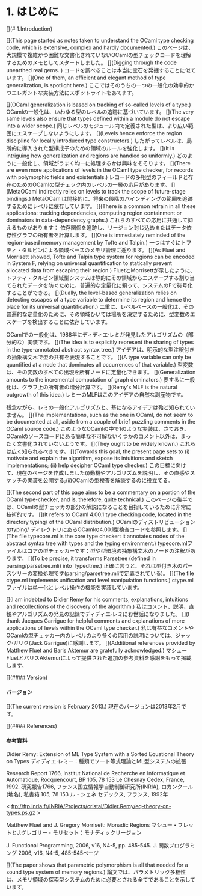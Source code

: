 
# 1. はじめに

[](# 1.Introduction)

[](This page started as notes taken to understand the OCaml type checking code, which is extensive, complex and hardly documented.)
このページは、大規模で複雑かつ困難な文書化されていないOCamlの型チェックコードを理解するためのメモとしてスタートしました。
[](Digging through the code unearthed real gems. )
コー​​ドを調べることは本当に宝石を発掘することに似ています。
[](One of them, an efficient and elegant method of type generalization, is spotlight here.)
ここではそのうちの一つの一般化の効率的かつエレガントな実装方法にスポットライトをあてます。

[](OCaml generalization is based on tracking of so-called levels of a type.)
OCamlの一般化は、いわゆる型のレベルの追跡に基づいています。
[](The very same levels also ensure that types defined within a module do not escape into a wider scope.)
同じレベルのモジュール内で定義された型は、より広い範囲にエスケープしないようにします。
[](Levels hence enforce the region discipline for locally introduced type constructors.)
したがってレベルは、局所的に導入された型構成子のための領域のルールを強化します。
[](It is intriguing how generalization and regions are handled so uniformly.)
どのように一般化し、領域がうまく均一に処理するかは興味をそそります。
[](There are even more applications of levels in the OCaml type checker, for records with polymorphic fields and existentials.)
レコードの多相型のフィールドと存在のためのOCamlの型チェック内のレベルの一層の応用があります。
[](MetaOCaml indirectly relies on levels to track the scope of future-stage bindings.)
MetaOCamlは間接的に、将来の段階のバインディングの範囲を追跡するためにレベルに依存しています。
[](There is a common refrain in all these applications: tracking dependencies, computing region containment or dominators in data-dependency graphs.)
これらのすべての応用に共通して抑えるものがあります：
依存関係を追跡し、リージョン封じ込めまたはデータ依存性グラフの所有者を計算します。
[](One is immediately reminded of the region-based memory management by Tofte and Talpin.)
一つはすぐにトフティ・タルピンによる領域ベースのメモリ管理に遡ります。
[](As Fluet and Morrisett showed, Tofte and Talpin type system for regions can be encoded in System F, relying on universal quantification to statically prevent allocated data from escaping their region.)
FluetとMorrisettが示したように、トフティ・タルピン領域型システムは静的にその領域からエスケープする割り当てられたデータを防ぐために、普遍的な定量化に頼って、システムのFで符号化することができる。
[](Dually, the level-based generalization relies on detecting escapes of a type variable to determine its region and hence the place for its universal quantification.)
二重に、レベルベースの一般化は、その普遍的な定量化のために、その領域ひいては場所を決定するために、型変数のエスケープを検出することに依存しています。

<!--OCaml's generalization is a (partial) implementation of the algorithm discovered by Didier Remy back in 1988.-->
OCamlでの一般化は、1988年にディディエ·レミが発見したアルゴリズムの（部分的な）実装です。
[](The idea is to explicitly represent the sharing of types in the type-annotated abstract syntax tree.)
アイデアは、明示的な型注釈付きの抽象構文木で型の共有を表現することです。
[](A type variable can only be quantified at a node that dominates all occurrences of that variable.)
型変数は、その変数のすべての出現を所有ノードに定量化できます。
[](Generalization amounts to the incremental computation of graph dominators.)
要するに一般化は、グラフ上の所有者の増分計算です。
[](Remy's MLF is the natural outgrowth of this idea.)
レミーのMLFはこのアイデアの自然な副産物です。

<!--Unfortunately, Remy's generalization algorithm and the underlying ideas are little known.-->
残念ながら、レミの一般化アルゴリズムと、基になるアイデアは殆ど知られていません。
[](The implementations, such as the one in OCaml, do not seem to be documented at all, aside from a couple of brief puzzling comments in the OCaml source code.)
このようなOCamlの中で1のような実装は、さておき、OCamlのソースコードにある簡単な不可解ないくつかのコメント以外は、まったく文書化されていないようです。
[](They ought to be widely known.)
これらは広く知られるべきです。
[](Towards this goal, the present page sets to (i) motivate and explain the algorithm, expose its intuitions and sketch implementations; (ii) help decipher OCaml type checker.)
この目標に向けて、現在のページを作成しました(i)動機やアルゴリズムを説明し、その直感やスケッチの実装を公開する;(ii)OCamlの型検査を解読するのに役立てる。

[](The second part of this page aims to be a commentary on a portion of the OCaml type-checker, and is, therefore, quite technical.)
このページの後半では、OCamlの型チェッカの部分の解説になることを目指しているために非常に技術的です。
[](It refers to OCaml 4.00.1 type checking code, located in the directory typing/ of the OCaml distribution.)
OCamlのディストリビューションのtyping/ ディレクトリにあるOCamlの4.00.1型検査コードを参照します。
[](The file typecore.ml is the core type checker: it annotates nodes of the abstract syntax tree with types and the typing environment.)
typecore.mlファイルはコアの型チェッカーです：型や型環境の抽象構文木のノードの注釈があります。
[](To be precise, it transforms Parsetree (defined in parsing/parsetree.mli) into Typedtree.)
正確に言うと、それは型付き木のパースツリーの変換処理です(parsing/parsetree.mliで定義されている)。
[](The file ctype.ml implements unification and level manipulation functions.)
ctype.mlファイルは単一化とレベル操作の機能を実装しています。

[](I am indebted to Didier Remy for his comments, explanations, intuitions and recollections of the discovery of the algorithm.)
私はコメント、説明、直観やアルゴリズムの発見の記録でディディエ·レミにお世話になりました。
[](I thank Jacques Garrigue for helpful comments and explanations of more applications of levels within the OCaml type checker.)
私は有益なコメントやOCamlの型チェッカー内のレベルのより多くの応用の説明については、ジャック·ガリク(Jack Garrigue)に感謝します。
[](Additional references provided by Matthew Fluet and Baris Aktemur are gratefully acknowledged.)
マシューFluetとバリスAktemurによって提供された追加の参考資料を感謝をもって掲載します。

[](#### Version)

#### バージョン

[](The current version is February 2013.)
現在のバージョンは2013年2月です。

[](#### References)

#### 参考資料

Didier Remy: Extension of ML Type System with a Sorted Equational Theory on Types
ディディエ·レミー：種類でソート等式理論とML型システムの拡張 

Research Report 1766, Institut National de Recherche en Informatique et Automatique, Rocquencourt, BP 105, 78 153 Le Chesnay Cedex, France, 1992. 
研究報告1766, フランス国立情報学自動制御研究所(INRIA), ロカンクール(地名), 私書箱 105, 78 153 ル・シェネ セデックス, フランス, 1992年

< ftp://ftp.inria.fr/INRIA/Projects/cristal/Didier.Remy/eq-theory-on-types.ps.gz >

Matthew Fluet and J. Gregory Morrisett: Monadic Regions 
マシュー・フレットとJ.グレゴリー・モリセット：モナディックリージョン

J. Functional Programming, 2006, v16, N4-5, pp. 485-545. 
J. 関数プログラミング 2006, v16, N4-5, 485-545ページ

[](The paper shows that parametric polymorphism is all that needed for a sound type system of memory regions.)
論文では、パラメトリック多相性は、メモリ領域の探索型システムのために必要とされる全てであることを示しています。
